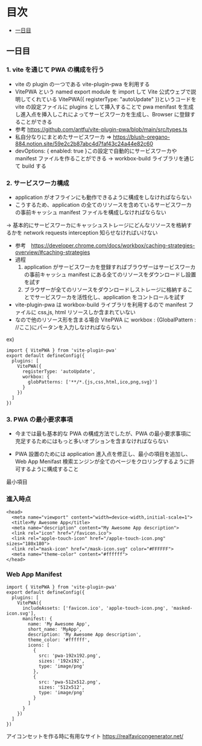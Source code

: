 # 目次

- [一日目](#一日目)

## <strong>一日目</strong>

### <strong>1. vite を通じて PWA の構成を行う</strong>

- vite の plugin の一つである vite-plugin-pwa を利用する
- VitePWA という named export module を import して Vite 公式ウェブで説明してくれている VitePWA({ registerType: "autoUpdate" })というコードを vite の設定ファイルに plugins として挿入することで pwa menifast を生成し進入点を挿入しこれによってサービスワーカを生成し、Browser に登録することができる
- 参考 https://github.com/antfu/vite-plugin-pwa/blob/main/src/types.ts
- 私自分なりにまとめたサービスワーカ => https://blush-oregano-884.notion.site/59e2c2b87abc4d7faf43c24a44e82c60
- devOptions: {
  enabled: true
  }この設定で自動的にサービスワーカや manifest ファイルを作ることができる
  → workbox-build ライブラリを通じて build する

### <strong>2. サービスワーカ構成</strong>

- application がオフラインにも動作できるように構成をしなければならない
- こうするため、application の全てのリソースを含めているサービスワーカの事前キャッシュ manifest ファイルを構成しなければならない

→ 基本的にサービスワーカにキャッシュストレージにどんなリソースを格納するかを network requests interception 知らせなければいけない

- 参考　https://developer.chrome.com/docs/workbox/caching-strategies-overview/#caching-strategies
- 過程
  1. application がサービスワーカを登録すればブラウザーはサービスワーカの事前キャッシュ manifest にある全てのリソースをダウンロードし設置を試す
  2. ブラウザーが全てのリソースをダウンロードしストレージに格納することでサービスワーカを活性化し、application をコントロールを試す
- vite-plugin-pwa は workbox-build ライブラリを利用するので manifest ファイルに css,js, html リソースしか含まれていない
- なので他のリソース形を含まる場合 VitePWA に workbox : {GlobalPattern : //ここ}にパータンを入力しなければならない

ex)

```
import { VitePWA } from 'vite-plugin-pwa'
export default defineConfig({
  plugins: [
    VitePWA({
      registerType: 'autoUpdate',
      workbox: {
        globPatterns: ['**/*.{js,css,html,ico,png,svg}']
      }
    })
  ]
})

```

### <strong>3. PWA の最小要求事項</strong>

- 今までは最も基本的な PWA の構成方法でしたが、PWA の最小要求事項に充足するためにはもっと多いオプションを含まなければならない

- PWA 設置のためには application 進入点を修正し、最小の項目を追加し、Web App Menifast 検索エンジンが全てのページをクロリングするように許可するように構成すること

最小項目

### 進入時点

```
<head>
  <meta name="viewport" content="width=device-width,initial-scale=1">
  <title>My Awesome App</title>
  <meta name="description" content="My Awesome App description">
  <link rel="icon" href="/favicon.ico">
  <link rel="apple-touch-icon" href="/apple-touch-icon.png" sizes="180x180">
  <link rel="mask-icon" href="/mask-icon.svg" color="#FFFFFF">
  <meta name="theme-color" content="#ffffff">
</head>

```

### Web App Manifest

```
import { VitePWA } from 'vite-plugin-pwa'
export default defineConfig({
  plugins: [
    VitePWA({
      includeAssets: ['favicon.ico', 'apple-touch-icon.png', 'masked-icon.svg'],
      manifest: {
        name: 'My Awesome App',
        short_name: 'MyApp',
        description: 'My Awesome App description',
        theme_color: '#ffffff',
        icons: [
          {
            src: 'pwa-192x192.png',
            sizes: '192x192',
            type: 'image/png'
          },
          {
            src: 'pwa-512x512.png',
            sizes: '512x512',
            type: 'image/png'
          }
        ]
      }
    })
  ]
})

```

アイコンセットを作る時に有用なサイト
https://realfavicongenerator.net/
